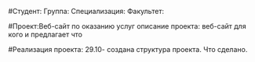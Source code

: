 #Студент:
Группа:
Специализация:
Факультет:

#Проект:Веб-сайт по оказанию услуг
описание проекта: веб-сайт для кого и предлагает что

#Реализация проекта:
29.10- создана структура проекта. Что сделано.